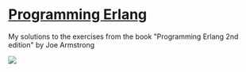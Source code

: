 [Programming Erlang](https://pragprog.com/book/jaerlang2/programming-erlang)
===

My solutions to the exercises from the book "Programming Erlang 2nd edition" by Joe Armstrong

![](http://learnyousomeerlang.com/static/img/erlang-the-movie.png)
